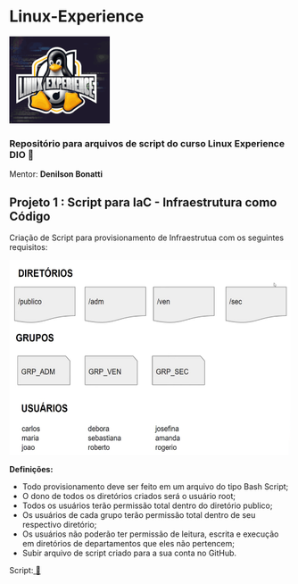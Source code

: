 # Linux-Experience 
![imagem Linux-DIO](imagens/tux.png)


### Repositório para arquivos de script  do curso **Linux Experience DIO** :penguin:
Mentor: **Denilson Bonatti**


## Projeto 1 : Script para IaC - Infraestrutura como Código

Criação de Script para provisionamento de Infraestrutua com os seguintes requisitos:

<img src="imagens/mapa-script.png" width="550" height="350">

**Definições:**
- Todo provisionamento deve ser feito em um arquivo do tipo Bash Script;
- O dono de todos os diretórios criados será o usuário root;
- Todos os usuários terão permissão total dentro do diretório publico;
- Os usuários de cada grupo terão permissão total dentro de seu respectivo diretório;
- Os usuários não poderão ter permissão de leitura, escrita e execução em diretórios de departamentos que eles não pertencem;
- Subir arquivo de script criado para a sua conta no GitHub.

Script:<a href="iacl.sh"> :link:</a> 
